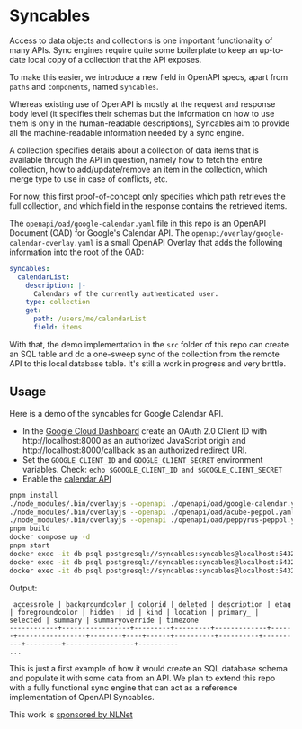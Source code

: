 # Syncables

Access to data objects and collections is one important functionality of many APIs. Sync engines require quite some boilerplate to keep an up-to-date local copy of a collection that the API exposes.

To make this easier, we introduce a new field in OpenAPI specs, apart from `paths` and `components`, named `syncables`.

Whereas existing use of OpenAPI is mostly at the request and response body level (it specifies their schemas but the information on how to use them is only in the human-readable descriptions), Syncables aim to provide all the machine-readable information needed by a sync engine.

A collection specifies details about a collection of data items that is available through the API in question,
namely how to fetch the entire collection, how to add/update/remove an item in the collection, which merge type to use in case of conflicts, etc.

For now, this first proof-of-concept only specifies which path retrieves the full collection, and which field in the response contains the retrieved items.

The `openapi/oad/google-calendar.yaml` file in this repo is an OpenAPI Document (OAD) for Google's Calendar API.
The `openapi/overlay/google-calendar-overlay.yaml` is a small OpenAPI Overlay that adds the following information into the root of the OAD:
```yaml
syncables:
  calendarList:
    description: |-
      Calendars of the currently authenticated user.
    type: collection
    get:
      path: /users/me/calendarList
      field: items
```
With that, the demo implementation in the `src` folder of this repo can create an SQL table and do a one-sweep sync of the collection from the remote API to this local database table.
It's still a work in progress and very brittle.

## Usage
Here is a demo of the syncables for Google Calendar API.
* In the [Google Cloud Dashboard](https://console.cloud.google.com/apis/credentials) create an OAuth 2.0 Client ID with http://localhost:8000 as an authorized JavaScript origin and http://localhost:8000/callback as an authorized redirect URI.
* Set the `GOOGLE_CLIENT_ID` and `GOOGLE_CLIENT_SECRET` environment variables. Check: `echo $GOOGLE_CLIENT_ID and $GOOGLE_CLIENT_SECRET`
* Enable the [calendar API](https://console.cloud.google.com/apis/api/calendar-json.googleapis.com/overview?project=tubs-468405&inv=1&invt=Ab46Tw)


```sh
pnpm install
./node_modules/.bin/overlayjs --openapi ./openapi/oad/google-calendar.yaml --overlay ./openapi/overlay/google-calendar-overlay.yaml > google-calendar-generated.yaml
./node_modules/.bin/overlayjs --openapi ./openapi/oad/acube-peppol.yaml --overlay ./openapi/overlay/acube-peppol-overlay.yaml > acube-peppol-generated.yaml
./node_modules/.bin/overlayjs --openapi ./openapi/oad/peppyrus-peppol.yaml --overlay ./openapi/overlay/peppyrus-peppol-overlay.yaml > peppyrus-peppol-generated.yaml
pnpm build
docker compose up -d
pnpm start
docker exec -it db psql postgresql://syncables:syncables@localhost:5432/syncables -c "select * from calendarList;"
docker exec -it db psql postgresql://syncables:syncables@localhost:5432/syncables -c "select * from incomingInvoice;"
docker exec -it db psql postgresql://syncables:syncables@localhost:5432/syncables -c "select * from message;"
```
Output:
```
 accessrole | backgroundcolor | colorid | deleted | description | etag | foregroundcolor | hidden | id | kind | location | primary_ | selected | summary | summaryoverride | timezone 
------------+-----------------+---------+---------+-------------+------+-----------------+--------+----+------+----------+----------+----------+---------+-----------------+----------
...
```
This is just a first example of how it would create an SQL database schema and populate it with some data from an API. We plan to extend this repo with a fully functional sync engine that can act as a reference implementation of OpenAPI Syncables.

This work is [sponsored by NLNet](https://nlnet.nl/project/TUBS/)
